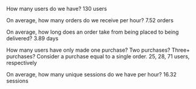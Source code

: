 How many users do we have? 
130 users

On average, how many orders do we receive per hour? 
7.52 orders

On average, how long does an order take from being placed to being delivered? 
3.89 days

How many users have only made one purchase? Two purchases? Three+ purchases? Consider a purchase equal to a single order. 
25, 28, 71 users, respectively

On average, how many unique sessions do we have per hour? 
16.32 sessions

